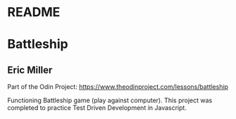 # README

# Battleship

## Eric Miller

Part of the Odin Project: https://www.theodinproject.com/lessons/battleship

Functioning Battleship game (play against computer). This project was completed to practice Test Driven Development in Javascript.
